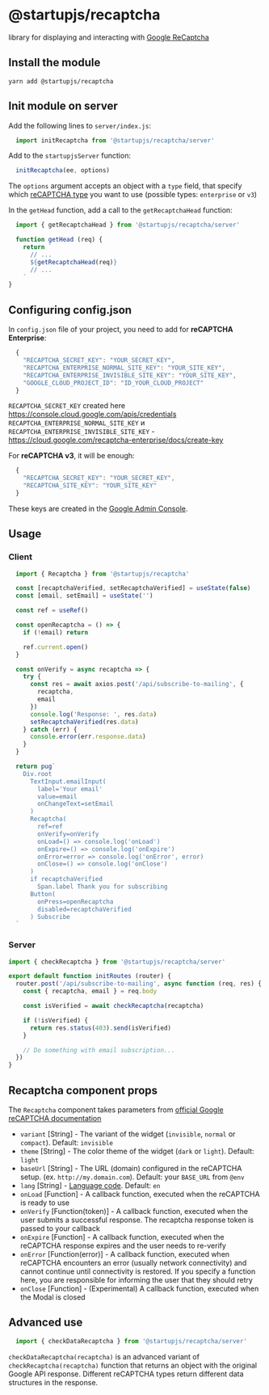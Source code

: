 # @startupjs/recaptcha

library for displaying and interacting with [Google ReCaptcha](https://www.google.com/recaptcha/about/)

## Install the module

`yarn add @startupjs/recaptcha`

## Init module on server

Add the following lines to `server/index.js`:
```js
  import initRecaptcha from '@startupjs/recaptcha/server'
```
Add to the `startupjsServer` function:
```js
  initRecaptcha(ee, options)
```
The `options` argument accepts an object with a `type` field, that specify which [reCAPTCHA type](https://www.google.com/recaptcha/about) you want to use (possible types: `enterprise` or `v3`)

In the `getHead` function, add a call to the `getRecaptchaHead` function:

```js
  import { getRecaptchaHead } from '@startupjs/recaptcha/server'

  function getHead (req) {
    return `
      // ...
      ${getRecaptchaHead(req)}
      // ...
    `
}
```

## Configuring config.json

In `config.json` file of your project, you need to add for **reCAPTCHA Enterprise**:

```js
  {
    "RECAPTCHA_SECRET_KEY": "YOUR_SECRET_KEY",
    "RECAPTCHA_ENTERPRISE_NORMAL_SITE_KEY": "YOUR_SITE_KEY",
    "RECAPTCHA_ENTERPRISE_INVISIBLE_SITE_KEY": "YOUR_SITE_KEY",
    "GOOGLE_CLOUD_PROJECT_ID": "ID_YOUR_CLOUD_PROJECT"
  }
```
`RECAPTCHA_SECRET_KEY` created here https://console.cloud.google.com/apis/credentials
`RECAPTCHA_ENTERPRISE_NORMAL_SITE_KEY` и `RECAPTCHA_ENTERPRISE_INVISIBLE_SITE_KEY` - https://cloud.google.com/recaptcha-enterprise/docs/create-key

For **reCAPTCHA v3**, it will be enough:
```js
  {
    "RECAPTCHA_SECRET_KEY": "YOUR_SECRET_KEY",
    "RECAPTCHA_SITE_KEY": "YOUR_SITE_KEY"
  }
```
These keys are created in the [Google Admin Console](https://www.google.com/recaptcha/admin/).

## Usage

### Client

```jsx
  import { Recaptcha } from '@startupjs/recaptcha'
```

```jsx example
  const [recaptchaVerified, setRecaptchaVerified] = useState(false)
  const [email, setEmail] = useState('')

  const ref = useRef()

  const openRecaptcha = () => {
    if (!email) return

    ref.current.open()
  }

  const onVerify = async recaptcha => {
    try {
      const res = await axios.post('/api/subscribe-to-mailing', {
        recaptcha,
        email
      })
      console.log('Response: ', res.data)
      setRecaptchaVerified(res.data)
    } catch (err) {
      console.error(err.response.data)
    }
  }

  return pug`
    Div.root
      TextInput.emailInput(
        label='Your email'
        value=email
        onChangeText=setEmail
      )
      Recaptcha(
        ref=ref
        onVerify=onVerify
        onLoad=() => console.log('onLoad')
        onExpire=() => console.log('onExpire')
        onError=error => console.log('onError', error)
        onClose=() => console.log('onClose')
      )
      if recaptchaVerified
        Span.label Thank you for subscribing
      Button(
        onPress=openRecaptcha
        disabled=recaptchaVerified
      ) Subscribe
  `
```

### Server
```js
import { checkRecaptcha } from '@startupjs/recaptcha/server'

export default function initRoutes (router) {
  router.post('/api/subscribe-to-mailing', async function (req, res) {
    const { recaptcha, email } = req.body

    const isVerified = await checkRecaptcha(recaptcha)

    if (!isVerified) {
      return res.status(403).send(isVerified)
    }

    // Do something with email subscription...
  })
}
```

## Recaptcha component props

The `Recaptcha` component takes parameters from [official Google reCAPTCHA documentation](https://developers.google.com/recaptcha/docs/invisible#config)

 - `variant` [String] - The variant of the widget (`invisible`, `normal` or `compact`). Default: `invisible`
 - `theme` [String] - The color theme of the widget (`dark` or `light`). Default: `light`
 - `baseUrl` [String] - The URL (domain) configured in the reCAPTCHA setup. (ex. `http://my.domain.com`). Default: your `BASE_URL` from `@env`
 - `lang` [String] - [Language code](https://developers.google.com/recaptcha/docs/language). Default: `en`
 - `onLoad` [Function] - A callback function, executed when the reCAPTCHA is ready to use
 - `onVerify` [Function(token)] - A callback function, executed when the user submits a successful response. The recaptcha response token is passed to your callback
 - `onExpire` [Function] - A callback function, executed when the reCAPTCHA response expires and the user needs to re-verify
 - `onError` [Function(error)] - A callback function, executed when reCAPTCHA encounters an error (usually network connectivity) and cannot continue until connectivity is restored. If you specify a function here, you are responsible for informing the user that they should retry
 - `onClose` [Function] - (Experimental) A callback function, executed when the Modal is closed

## Advanced use

```js
  import { checkDataRecaptcha } from '@startupjs/recaptcha/server'
```

`checkDataRecaptcha(recaptcha)` is an advanced variant of `checkRecaptcha(recaptcha)` function that returns an object with the original Google API response. Different reCAPTCHA types return different data structures in the response.

